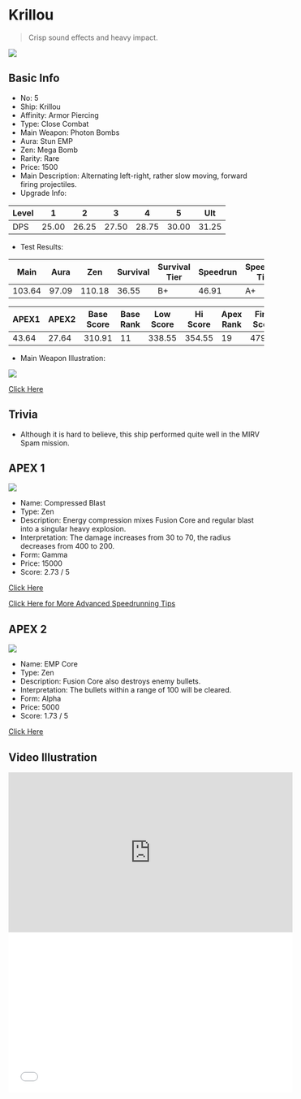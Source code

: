 # Krillou

> Crisp sound effects and heavy impact.

<img src="/ships/ship_5.png" style={{zoom:1}}/>

## Basic Info

- No: 5
- Ship: Krillou
- Affinity: Armor Piercing
- Type: Close Combat
- Main Weapon: Photon Bombs
- Aura: Stun EMP
- Zen: Mega Bomb
- Rarity: Rare
- Price: 1500
- Main Description: Alternating left-right, rather slow moving, forward firing projectiles.
- Upgrade Info: 

| Level | 1 | 2 | 3 | 4 | 5 | Ult |
|--|--|--|--|--|--|--|
| DPS | 25.00 | 26.25 | 27.50 | 28.75 | 30.00 | 31.25 |

- Test Results: 

| Main | Aura | Zen | Survival | Survival Tier | Speedrun | Speedrun Tier | Fun | Fun Tier |
|--|--|--|--|--|--|--|--|--|
| 103.64 | 97.09 | 110.18 | 36.55 | B+ | 46.91 | A+ | 41.45 | A |

| APEX1 | APEX2 | Base Score | Base Rank | Low Score | Hi Score | Apex Rank | Final Score | FinalRank |
|--|--|--|--|--|--|--|--|--|
| 43.64 | 27.64 | 310.91 | 11 | 338.55 | 354.55 | 19 | 479.45 | 18 |

- Main Weapon Illustration:

<img src="/illustration/main_5.gif" style={{zoom:1}}/>

[Click Here](https://gamefaqs.gamespot.com/iphone/193681-phoenix-ii/faqs/76704/ship-details-part-1#krillou)

## Trivia

- Although it is hard to believe, this ship performed quite well in the MIRV Spam mission.

## APEX 1

<img src="/ships/ship_5_apex_1.png" style={{zoom:1}}/>

- Name: Compressed Blast
- Type: Zen
- Description: Energy compression mixes Fusion Core and regular blast into a singular heavy explosion.
- Interpretation: The damage increases from 30 to 70, the radius decreases from 400 to 200.
- Form: Gamma
- Price: 15000
- Score: 2.73 / 5

[Click Here](https://gamefaqs.gamespot.com/iphone/193681-phoenix-ii/faqs/76704/ship-details-part-1#gamma-mb-compressed-blast-c15000)

[Click Here for More Advanced Speedrunning Tips](https://p2myth.club/docs/Cookbook/Krillou)

## APEX 2

<img src="/ships/ship_5_apex_2.png" style={{zoom:1}}/>

- Name: EMP Core
- Type: Zen
- Description: Fusion Core also destroys enemy bullets.
- Interpretation: The bullets within a range of 100 will be cleared.
- Form: Alpha
- Price: 5000
- Score: 1.73 / 5

[Click Here](https://gamefaqs.gamespot.com/iphone/193681-phoenix-ii/faqs/76704/ship-details-part-1#alpha-mb-emp-core-c5000)

## Video Illustration

<iframe width="560" height="315" src="https://www.youtube.com/embed/wibfZI9YTfg?si=bbNj8mB1RNrAK3vf" title="YouTube video player" frameborder="0" allow="accelerometer; autoplay; clipboard-write; encrypted-media; gyroscope; picture-in-picture; web-share" referrerpolicy="strict-origin-when-cross-origin" allowfullscreen></iframe>

<br/>

<iframe width="560" height="315" src="//player.bilibili.com/player.html?aid=360181025&bvid=BV1iX4y1s7nd&cid=1174934238&p=1&autoplay=false" scrolling="no" border="0" frameborder="no" allow="accelerometer; autoplay; clipboard-write; encrypted-media; gyroscope; picture-in-picture; web-share" framespacing="0" allowfullscreen="true"> </iframe>
